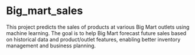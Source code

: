 # Big_mart_sales
This project predicts the sales of products at various Big Mart outlets using machine learning. The goal is to help Big Mart forecast future sales based on historical data and product/outlet features, enabling better inventory management and business planning.
